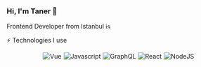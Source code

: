 <!--
**tanerakhan/tanerakhan** is a ✨ _special_ ✨ repository because its `README.md` (this file) appears on your GitHub profile.

Here are some ideas to get you started:

- 🔭 I’m currently working on ...
- 🌱 I’m currently learning ...
- 👯 I’m looking to collaborate on ...
- 🤔 I’m looking for help with ...
- 💬 Ask me about ...
- 📫 How to reach me: ...
- 😄 Pronouns: ...
- ⚡ Fun fact: ...
-->

### Hi, I'm Taner 👋

Frontend Developer from Istanbul <img width="13" style="max-width: 100%" alt="istanbul" src="https://camo.githubusercontent.com/1a97be9faa4d1fc5e05b06a4012a818d8b804e0b/68747470733a2f2f696d6167652e666c617469636f6e2e636f6d2f69636f6e732f7376672f3934302f3934303136342e737667" /> 

⚡ Technologies I use

<div style="display: flex; justify-content: center;  ">
<img style="padding-left: 5px" alt="Vue" src="https://img.shields.io/badge/Vue-%E2%81%AD%E2%81%AD%E2%81%AD-purple" /> 
<img style="padding-left: 5px" alt="Javascript" src="https://img.shields.io/badge/Javascript-%E2%81%AD%E2%81%AD%E2%81%AD-yellow" /> 
<img style="padding-left: 5px" alt="GraphQL" src="https://img.shields.io/badge/GraphQL-%E2%81%AD%E2%81%AD%E2%81%AD-purple" /> 
<img style="padding-left: 5px" alt="React" src="https://img.shields.io/badge/React-%E2%81%AD%E2%81%AD%E2%81%AD-blue" /> 
<img style="padding-left: 5px" alt="NodeJS" src="https://img.shields.io/badge/Node.JS-%E2%81%AD%E2%81%AD%E2%81%AD-green" /> 
</div>
